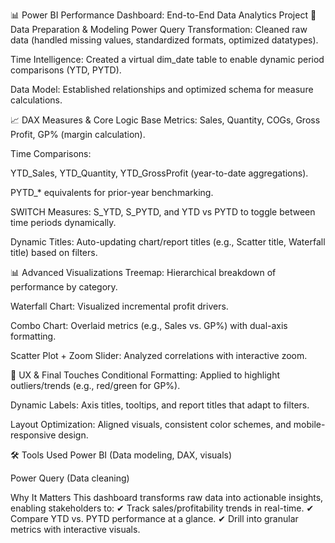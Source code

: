 📊 Power BI Performance Dashboard: End-to-End Data Analytics Project
🔧 Data Preparation & Modeling
Power Query Transformation: Cleaned raw data (handled missing values, standardized formats, optimized datatypes).

Time Intelligence: Created a virtual dim_date table to enable dynamic period comparisons (YTD, PYTD).

Data Model: Established relationships and optimized schema for measure calculations.

📈 DAX Measures & Core Logic
Base Metrics: Sales, Quantity, COGs, Gross Profit, GP% (margin calculation).

Time Comparisons:

YTD_Sales, YTD_Quantity, YTD_GrossProfit (year-to-date aggregations).

PYTD_* equivalents for prior-year benchmarking.

SWITCH Measures: S_YTD, S_PYTD, and YTD vs PYTD to toggle between time periods dynamically.

Dynamic Titles: Auto-updating chart/report titles (e.g., Scatter title, Waterfall title) based on filters.

📊 Advanced Visualizations
Treemap: Hierarchical breakdown of performance by category.

Waterfall Chart: Visualized incremental profit drivers.

Combo Chart: Overlaid metrics (e.g., Sales vs. GP%) with dual-axis formatting.

Scatter Plot + Zoom Slider: Analyzed correlations with interactive zoom.

🎨 UX & Final Touches
Conditional Formatting: Applied to highlight outliers/trends (e.g., red/green for GP%).

Dynamic Labels: Axis titles, tooltips, and report titles that adapt to filters.

Layout Optimization: Aligned visuals, consistent color schemes, and mobile-responsive design.

🛠️ Tools Used
Power BI (Data modeling, DAX, visuals)

Power Query (Data cleaning)

Why It Matters
This dashboard transforms raw data into actionable insights, enabling stakeholders to:
✔ Track sales/profitability trends in real-time.
✔ Compare YTD vs. PYTD performance at a glance.
✔ Drill into granular metrics with interactive visuals.
